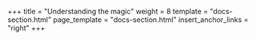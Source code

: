 +++
title = "Understanding the magic"
weight = 8
template = "docs-section.html"
page_template = "docs-section.html"
insert_anchor_links = "right"
+++
